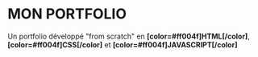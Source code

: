 # MON PORTFOLIO

Un portfolio développé "from scratch" en **[color=#ff004f]HTML[/color]**, **[color=#ff004f]CSS[/color]** et **[color=#ff004f]JAVASCRIPT[/color]**
